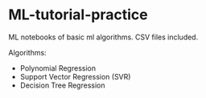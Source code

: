 # ML-tutorial-practice

ML notebooks of basic ml algorithms. CSV files included.

Algorithms:
* Polynomial Regression
* Support Vector Regression (SVR)
* Decision Tree Regression
